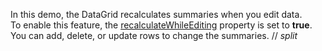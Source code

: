 In&nbsp;this demo, the DataGrid recalculates summaries when you edit data. To&nbsp;enable this feature, the [recalculateWhileEditing](/Documentation/ApiReference/UI_Components/dxDataGrid/Configuration/summary/#recalculateWhileEditing) property is&nbsp;set to&nbsp;**true**. You can add, delete, or&nbsp;update rows to&nbsp;change the summaries.
// _split_